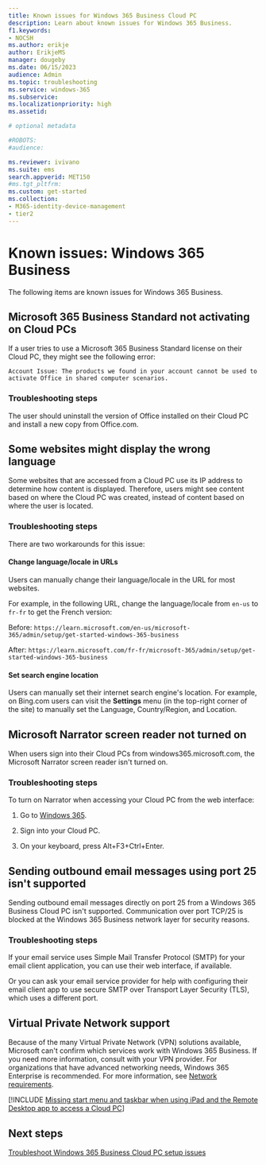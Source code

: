 ```yaml
---
title: Known issues for Windows 365 Business Cloud PC
description: Learn about known issues for Windows 365 Business.
f1.keywords:
- NOCSH
ms.author: erikje
author: ErikjeMS
manager: dougeby
ms.date: 06/15/2023
audience: Admin
ms.topic: troubleshooting
ms.service: windows-365
ms.subservice:
ms.localizationpriority: high
ms.assetid: 

# optional metadata

#ROBOTS:
#audience:

ms.reviewer: ivivano
ms.suite: ems
search.appverid: MET150
#ms.tgt_pltfrm:
ms.custom: get-started
ms.collection:
- M365-identity-device-management
- tier2
---
```


# Known issues: Windows 365 Business

The following items are known issues for Windows 365 Business.

## Microsoft 365 Business Standard not activating on Cloud PCs

If a user tries to use a Microsoft 365 Business Standard license on their Cloud PC, they might see the following error:

``Account Issue: The products we found in your account cannot be used to activate Office in shared computer scenarios.``

### Troubleshooting steps

The user should uninstall the version of Office installed on their Cloud PC and install a new copy from Office.com.

## Some websites might display the wrong language

Some websites that are accessed from a Cloud PC use its IP address to determine how content is displayed. Therefore, users might see content based on where the Cloud PC was created, instead of content based on where the user is located.  

### Troubleshooting steps

There are two workarounds for this issue:

#### Change language/locale in URLs

Users can manually change their language/locale in the URL for most websites.

For example, in the following URL, change the language/locale from `en-us` to `fr-fr` to get the French version:

Before: `https://learn.microsoft.com/en-us/microsoft-365/admin/setup/get-started-windows-365-business`

After: `https://learn.microsoft.com/fr-fr/microsoft-365/admin/setup/get-started-windows-365-business`

#### Set search engine location

Users can manually set their internet search engine's location. For example, on Bing.com users can visit the **Settings** menu (in the top-right corner of the site) to manually set the Language, Country/Region, and Location.

## Microsoft Narrator screen reader not turned on

When users sign into their Cloud PCs from windows365.microsoft.com, the Microsoft Narrator screen reader isn't turned on.

### Troubleshooting steps

To turn on Narrator when accessing your Cloud PC from the web interface:

1. Go to [Windows 365](https://windows365.microsoft.com/).

2. Sign into your Cloud PC.

3. On your keyboard, press Alt+F3+Ctrl+Enter.

## Sending outbound email messages using port 25 isn't supported

Sending outbound email messages directly on port 25 from a Windows 365 Business Cloud PC isn't supported. Communication over port TCP/25 is blocked at the Windows 365 Business network layer for security reasons.

### Troubleshooting steps

If your email service uses Simple Mail Transfer Protocol (SMTP) for your email client application, you can use their web interface, if available.

Or you can ask your email service provider for help with configuring their email client app to use secure SMTP over Transport Layer Security (TLS), which uses a different port.

## Virtual Private Network support<!--38270291-->

Because of the many Virtual Private Network (VPN) solutions available, Microsoft can't confirm which services work with Windows 365 Business. If you need more information, consult with your VPN provider. For organizations that have advanced networking needs, Windows 365 Enterprise is recommended. For more information, see [Network requirements](../enterprise/requirements-network.md).

[!INCLUDE [Missing start menu and taskbar when using iPad and the Remote Desktop app to access a Cloud PC](../includes/known-issues.md)]

## Next steps

[Troubleshoot Windows 365 Business Cloud PC setup issues](troubleshoot-windows-365-business.md)
